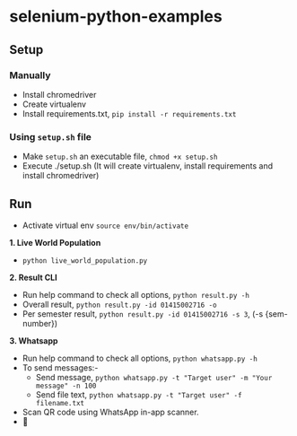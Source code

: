 # selenium-python-examples

## Setup

### Manually
* Install chromedriver
* Create virtualenv
* Install requirements.txt, `pip install -r requirements.txt`

### Using `setup.sh` file
* Make `setup.sh` an executable file, `chmod +x setup.sh`
* Execute ./setup.sh (It will create virtualenv, install requirements and install chromedriver)


## Run 
- Activate virtual env `source env/bin/activate`

**1. Live World Population**
* `python live_world_population.py`

**2. Result CLI**
* Run help command to check all options, `python result.py -h`
* Overall result, `python result.py -id 01415002716 -o`
* Per semester result, `python result.py -id 01415002716 -s 3`, (-s {sem-number})

**3. Whatsapp**
* Run help command to check all options, `python whatsapp.py -h`
* To send messages:-
  * Send message, `python whatsapp.py -t "Target user" -m "Your message" -n 100`
  * Send file text, `python whatsapp.py -t "Target user" -f filename.txt`
* Scan QR code using WhatsApp in-app scanner.
* :rocket:
